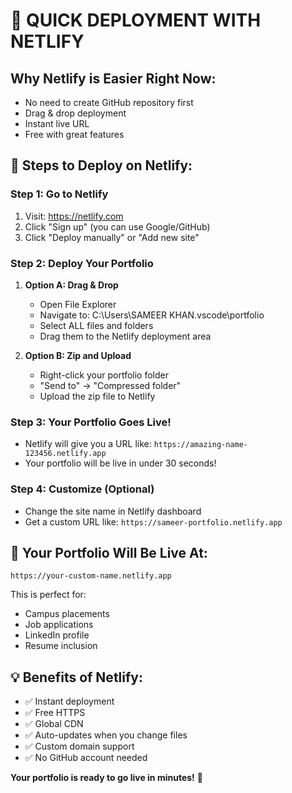 # 🌟 QUICK DEPLOYMENT WITH NETLIFY

## Why Netlify is Easier Right Now:
- No need to create GitHub repository first
- Drag & drop deployment
- Instant live URL
- Free with great features

## 🚀 Steps to Deploy on Netlify:

### Step 1: Go to Netlify
1. Visit: https://netlify.com
2. Click "Sign up" (you can use Google/GitHub)
3. Click "Deploy manually" or "Add new site"

### Step 2: Deploy Your Portfolio
1. **Option A: Drag & Drop**
   - Open File Explorer
   - Navigate to: C:\Users\SAMEER KHAN\.vscode\portfolio
   - Select ALL files and folders
   - Drag them to the Netlify deployment area

2. **Option B: Zip and Upload**
   - Right-click your portfolio folder
   - "Send to" → "Compressed folder"
   - Upload the zip file to Netlify

### Step 3: Your Portfolio Goes Live!
- Netlify will give you a URL like: `https://amazing-name-123456.netlify.app`
- Your portfolio will be live in under 30 seconds!

### Step 4: Customize (Optional)
- Change the site name in Netlify dashboard
- Get a custom URL like: `https://sameer-portfolio.netlify.app`

## 🎯 Your Portfolio Will Be Live At:
`https://your-custom-name.netlify.app`

This is perfect for:
- Campus placements
- Job applications  
- LinkedIn profile
- Resume inclusion

## 💡 Benefits of Netlify:
- ✅ Instant deployment
- ✅ Free HTTPS
- ✅ Global CDN
- ✅ Auto-updates when you change files
- ✅ Custom domain support
- ✅ No GitHub account needed

**Your portfolio is ready to go live in minutes!** 🚀
